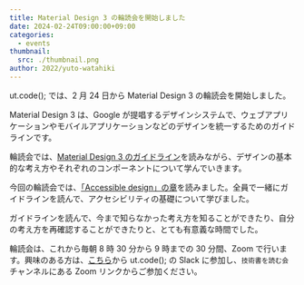 ```yaml
---
title: Material Design 3 の輪読会を開始しました
date: 2024-02-24T09:00:00+09:00
categories:
  - events
thumbnail:
  src: ./thumbnail.png
author: 2022/yuto-watahiki
---
```


ut.code(); では、2 月 24 日から Material Design 3 の輪読会を開始しました。

Material Design 3 は、Google が提唱するデザインシステムで、ウェブアプリケーションやモバイルアプリケーションなどのデザインを統一するためのガイドラインです。

輪読会では、[Material Design 3 のガイドライン](https://m3.material.io/)を読みながら、デザインの基本的な考え方やそれぞれのコンポーネントについて学んでいきます。

今回の輪読会では、[「Accessible design」の章](https://m3.material.io/foundations/accessible-design/overview)を読みました。全員で一緒にガイドラインを読んで、アクセシビリティの基礎について学びました。

ガイドラインを読んで、今まで知らなかった考え方を知ることができたり、自分の考え方を再確認することができたりと、とても有意義な時間でした。

輪読会は、これから毎朝 8 時 30 分から 9 時までの 30 分間、Zoom で行います。興味のある方は、[こちら](/join)から ut.code(); の Slack に参加し、`技術書を読む会` チャンネルにある Zoom リンクからご参加ください。
